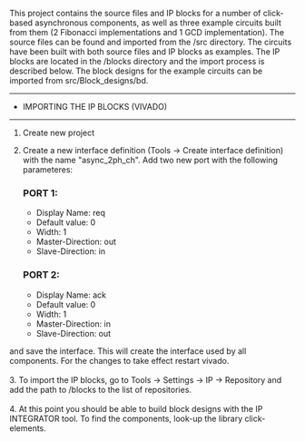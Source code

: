 This project contains the source files and IP blocks for a number of click-based asynchronous components, as well as three example circuits built from them (2 Fibonacci implementations and 1 GCD implementation). The source files can be found and imported from the /src directory. The circuits have been built with both source files and IP blocks as examples. The IP blocks are located in the /blocks directory and the import process is described below. The block designs for the example circuits can be imported from src/Block_designs/bd.

---------------------------------------------
-	IMPORTING THE IP BLOCKS (VIVADO)
---------------------------------------------
1. Create new project
2. Create a new interface definition (Tools -> Create interface definition) with the name "async_2ph_ch". Add two new port with the following parameteres:
	### PORT 1: ###

	 - Display Name: 		req 
	 - Default value:		0
	 - Width:				1
	 - Master-Direction:	out
	 - Slave-Direction:		in

	### PORT 2: ###

	 - Display Name: 		ack 
	 - Default value:		0
	 - Width:				1
	 - Master-Direction:	in
	 - Slave-Direction:		out	<br/>

and save the interface. This will create the interface used by all components. For the changes to take effect restart vivado. <br/>
<br/>
3. To import the IP blocks, go to Tools -> Settings -> IP -> Repository and add the path to /blocks to the list of repositories. <br/>
<br/>
4. At this point you should be able to build block designs with the IP INTEGRATOR tool. To find the components, look-up the library click-elements.